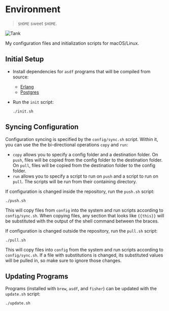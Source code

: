 # Environment

> `$HOME` sweet `$HOME`.

![Tank](https://user-images.githubusercontent.com/6618434/65382519-eb433480-dccc-11e9-9f15-827945187805.jpg)

My configuration files and initialization scripts for macOS/Linux.

## Initial Setup

- Install dependencies for `asdf` programs that will be compiled from source:

  - [Erlang](https://github.com/asdf-vm/asdf-erlang#before-asdf-install)
  - [Postgres](https://github.com/smashedtoatoms/asdf-postgres#dependencies)

- Run the `init` script:

  ```shell
  ./init.sh
  ```

## Syncing Configuration

Configuration syncing is specified by the `config/sync.sh` script. Within it,
you can use the the bi-directional operations `copy` and `run`:

- `copy` allows you to specify a config folder and a destination folder. On
  `push`, files will be copied from the config folder to the destination folder.
  On `pull`, files will be copied from the destination folder to the config
  folder.
- `run` allows you to specify a script to run on `push` and a script to run on
  `pull`. The scripts will be run from their containing directory.

If configuration is changed inside the repository, run the `push.sh` script:

```shell
./push.sh
```

This will copy files from `config` into the system and run scripts according to
`config/sync.sh`. When copying files, any section that looks like `{{this}}`
will be substituted with the output of the shell command between the braces.

If configuration is changed outside the repository, run the `pull.sh` script:

```shell
./pull.sh
```

This will copy files into `config` from the system and run scripts according to
`config/sync.sh`. If a file with substitutions is changed, its substituted
values will be pulled in, so make sure to ignore those changes.

## Updating Programs

Programs (installed with `brew`, `asdf`, and `fisher`) can be updated with the
`update.sh` script:

```shell
./update.sh
```
